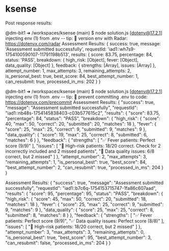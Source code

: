 # ksense
Post response results:

@dm-bit1 ➜ /workspaces/ksense (main) $ node solution.js
[dotenv@17.2.1] injecting env (1) from .env -- tip: 📡 version env with Radar: https://dotenvx.com/radar
Assessment Results: {
  success: true,
  message: 'Assessment submitted successfully',
  requestId: 'iad1::wh7s9-1754100590107-11791198b513',
  results: {
    score: 83.75,
    percentage: 84,
    status: 'PASS',
    breakdown: { high_risk: [Object], fever: [Object], data_quality: [Object] },
    feedback: { strengths: [Array], issues: [Array] },
    attempt_number: 1,
    max_attempts: 3,
    remaining_attempts: 2,
    is_personal_best: true,
    best_score: 84,
    best_attempt_number: 1,
    can_resubmit: true,
    processed_in_ms: 202
  }
}


@dm-bit1 ➜ /workspaces/ksense (main) $ node solution.js
[dotenv@17.2.1] injecting env (1) from .env -- tip: 🔐 prevent committing .env to code: https://dotenvx.com/precommit
Assessment Results:
 {
  "success": true,
  "message": "Assessment submitted successfully",
  "requestId": "iad1::nb48s-1754145838403-c03b577615c2",
  "results": {
    "score": 83.75,
    "percentage": 84,
    "status": "PASS",
    "breakdown": {
      "high_risk": {
        "score": 40,
        "max": 50,
        "correct": 20,
        "submitted": 20,
        "matches": 18
      },
      "fever": {
        "score": 25,
        "max": 25,
        "correct": 9,
        "submitted": 9,
        "matches": 9
      },
      "data_quality": {
        "score": 19,
        "max": 25,
        "correct": 8,
        "submitted": 6,
        "matches": 6
      }
    },
    "feedback": {
      "strengths": [
        "✅ Fever patients: Perfect score (9/9)"
      ],
      "issues": [
        "🔄 High-risk patients: 18/20 correct. Check for 2 incorrectly included and 2 missed patients",
        "🔄 Data quality issues: 6/8 correct, but 2 missed"
      ]
    },
    "attempt_number": 2,
    "max_attempts": 3,
    "remaining_attempts": 1,
    "is_personal_best": true,
    "best_score": 84,
    "best_attempt_number": 2,
    "can_resubmit": true,
    "processed_in_ms": 204
  }
}

Assessment Results:
 {
  "success": true,
  "message": "Assessment submitted successfully",
  "requestId": "iad1::b7c6q-1754153715747-1fa86c607aad",
  "results": {
    "score": 95,
    "percentage": 95,
    "status": "PASS",
    "breakdown": {
      "high_risk": {
        "score": 45,
        "max": 50,
        "correct": 20,
        "submitted": 18,
        "matches": 18
      },
      "fever": {
        "score": 25,
        "max": 25,
        "correct": 9,
        "submitted": 9,
        "matches": 9
      },
      "data_quality": {
        "score": 25,
        "max": 25,
        "correct": 8,
        "submitted": 8,
        "matches": 8
      }
    },
    "feedback": {
      "strengths": [
        "✅ Fever patients: Perfect score (9/9)",
        "✅ Data quality issues: Perfect score (8/8)"
      ],
      "issues": [
        "🔄 High-risk patients: 18/20 correct, but 2 missed"
      ]
    },
    "attempt_number": 3,
    "max_attempts": 3,
    "remaining_attempts": 0,
    "is_personal_best": true,
    "best_score": 95,
    "best_attempt_number": 3,
    "can_resubmit": false,
    "processed_in_ms": 204
  }
}